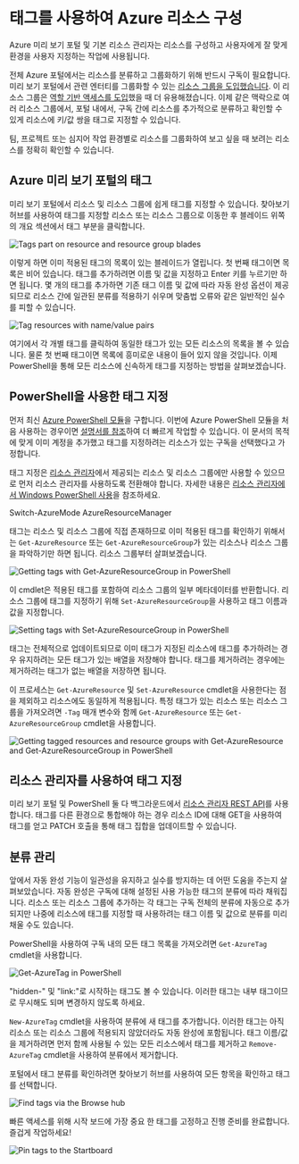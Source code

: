 ﻿<properties 
	pageTitle="태그를 사용하여 Azure 리소스 구성" 
	description="" 
	services="" 
	documentationCenter="" 
	authors="flanakin" 
	writer="" 
	manager="carolz" 
	editor=""/>

<tags 
	ms.service="multiple" 
	ms.workload="multiple" 
	ms.tgt_pltfrm="ibiza" 
	ms.devlang="na" 
	ms.topic="article" 
	ms.date="10/08/2014" 
	ms.author="micflan"/>


# 태그를 사용하여 Azure 리소스 구성

Azure 미리 보기 포털 및 기본 리소스 관리자는 리소스를 구성하고 사용자에게 잘 맞게 환경을 사용자 지정하는 작업에 사용됩니다. 

전체 Azure 포털에서는 리소스를 분류하고 그룹화하기 위해 반드시 구독이 필요합니다. 미리 보기 포털에서 관련 엔터티를 그룹화할 수 있는 [리소스 그룹을 도입했습니다](http://azure.microsoft.com/documentation/articles/azure-preview-portal-using-resource-groups). 이 리소스 그룹은 [역할 기반 액세스를 도입](http://azure.microsoft.com/documentation/articles/role-based-access-control-configure)했을 때 더 유용해졌습니다. 이제 같은 맥락으로 여러 리소스 그룹에서, 포털 내에서, 구독 간에 리소스를 추가적으로 분류하고 확인할 수 있게 리소스에 키/값 쌍을 태그로 지정할 수 있습니다.

팀, 프로젝트 또는 심지어 작업 환경별로 리소스를 그룹화하여 보고 싶을 때 보려는 리소스를 정확히 확인할 수 있습니다. 


## Azure 미리 보기 포털의 태그

미리 보기 포털에서 리소스 및 리소스 그룹에 쉽게 태그를 지정할 수 있습니다. 찾아보기 허브를 사용하여 태그를 지정할 리소스 또는 리소스 그룹으로 이동한 후 블레이드 위쪽의 개요 섹션에서 태그 부분을 클릭합니다. 

![Tags part on resource and resource group blades](./media/azure-preview-portal-using-tags/rgblade.png)

이렇게 하면 이미 적용된 태그의 목록이 있는 블레이드가 열립니다. 첫 번째 태그이면 목록은 비어 있습니다. 태그를 추가하려면 이름 및 값을 지정하고 Enter 키를 누르기만 하면 됩니다. 몇 개의 태그를 추가하면 기존 태그 이름 및 값에 따라 자동 완성 옵션이 제공되므로 리소스 간에 일관된 분류를 적용하기 쉬우며 맞춤법 오류와 같은 일반적인 실수를 피할 수 있습니다.

![Tag resources with name/value pairs](./media/azure-preview-portal-using-tags/tag-resources.png)

여기에서 각 개별 태그를 클릭하여 동일한 태그가 있는 모든 리소스의 목록을 볼 수 있습니다. 물론 첫 번째 태그이면 목록에 흥미로운 내용이 들어 있지 않을 것입니다. 이제 PowerShell을 통해 모든 리소스에 신속하게 태그를 지정하는 방법을 살펴보겠습니다.


## PowerShell을 사용한 태그 지정

먼저 최신 [Azure PowerShell 모듈](http://azure.microsoft.com/documentation/articles/install-configure-powershell/)을 구합니다. 이번에 Azure PowerShell 모듈을 처음 사용하는 경우이면 [설명서를 참조](http://azure.microsoft.com/documentation/articles/install-configure-powershell)하여 더 빠르게 작업할 수 있습니다. 이 문서의 목적에 맞게 이미 계정을 추가했고 태그를 지정하려는 리소스가 있는 구독을 선택했다고 가정합니다.

태그 지정은 [리소스 관리자](http://msdn.microsoft.com/library/azure/dn790568.aspx)에서 제공되는 리소스 및 리소스 그룹에만 사용할 수 있으므로 먼저 리소스 관리자를 사용하도록 전환해야 합니다. 자세한 내용은 [리소스 관리자에서 Windows PowerShell 사용](http://azure.microsoft.com/documentation/articles/powershell-azure-resource-manager/)을 참조하세요.

  Switch-AzureMode AzureResourceManager

태그는 리소스 및 리소스 그룹에 직접 존재하므로 이미 적용된 태그를 확인하기 위해서는 `Get-AzureResource` 또는 `Get-AzureResourceGroup`가 있는 리소스나 리소스 그룹을 파악하기만 하면 됩니다. 리소스 그룹부터 살펴보겠습니다.

![Getting tags with Get-AzureResourceGroup in PowerShell](./media/azure-preview-portal-using-tags/Get-AzureResourceGroup-in-PowerShell.png)

이 cmdlet은 적용된 태그를 포함하여 리소스 그룹의 일부 메타데이터를 반환합니다. 리소스 그룹에 태그를 지정하기 위해 `Set-AzureResourceGroup`을 사용하고 태그 이름과 값을 지정합니다.

![Setting tags with Set-AzureResourceGroup in PowerShell](./media/azure-preview-portal-using-tags/Set-AzureResourceGroup-in-PowerShell.png)

태그는 전체적으로 업데이트되므로 이미 태그가 지정된 리소스에 태그를 추가하려는 경우 유지하려는 모든 태그가 있는 배열을 저장해야 합니다. 태그를 제거하려는 경우에는 제거하려는 태그가 없는 배열을 저장하면 됩니다. 

이 프로세스는 `Get-AzureResource` 및 `Set-AzureResource` cmdlet을 사용한다는 점을 제외하고 리소스에도 동일하게 적용됩니다. 특정 태그가 있는 리소스 또는 리소스 그룹을 가져오려면 `-Tag` 매개 변수와 함께 `Get-AzureResource` 또는 `Get-AzureResourceGroup` cmdlet을 사용합니다.

![Getting tagged resources and resource groups with Get-AzureResource and Get-AzureResourceGroup in PowerShell](./media/azure-preview-portal-using-tags/Get-AzureResourceGroup-with-tags-in-PowerShell.png)


## 리소스 관리자를 사용하여 태그 지정

미리 보기 포털 및 PowerShell 둘 다 백그라운드에서 [리소스 관리자 REST API](http://msdn.microsoft.com/library/azure/dn790568.aspx)를 사용합니다. 태그를 다른 환경으로 통합해야 하는 경우 리소스 ID에 대해 GET을 사용하여 태그를 얻고 PATCH 호출을 통해 태그 집합을 업데이트할 수 있습니다.


## 분류 관리

앞에서 자동 완성 기능이 일관성을 유지하고 실수를 방지하는 데 어떤 도움을 주는지 살펴보았습니다. 자동 완성은 구독에 대해 설정된 사용 가능한 태그의 분류에 따라 채워집니다. 리소스 또는 리소스 그룹에 추가하는 각 태그는 구독 전체의 분류에 자동으로 추가되지만 나중에 리소스에 태그를 지정할 때 사용하려는 태그 이름 및 값으로 분류를 미리 채울 수도 있습니다.

PowerShell을 사용하여 구독 내의 모든 태그 목록을 가져오려면 `Get-AzureTag` cmdlet을 사용합니다.

![Get-AzureTag in PowerShell](./media/azure-preview-portal-using-tags/Get-AzureTag-in-PowerShell.png)


"hidden-" 및 "link:"로 시작하는 태그도 볼 수 있습니다. 이러한 태그는 내부 태그이므로 무시해도 되며 변경하지 않도록 하세요. 

`New-AzureTag` cmdlet을 사용하여 분류에 새 태그를 추가합니다. 이러한 태그는 아직 리소스 또는 리소스 그룹에 적용되지 않았더라도 자동 완성에 포함됩니다. 태그 이름/값을 제거하려면 먼저 함께 사용될 수 있는 모든 리소스에서 태그를 제거하고 `Remove-AzureTag` cmdlet을 사용하여 분류에서 제거합니다.

포털에서 태그 분류를 확인하려면 찾아보기 허브를 사용하여 모든 항목을 확인하고 태그를 선택합니다.

![Find tags via the Browse hub](./media/azure-preview-portal-using-tags/browse-tags.png)

빠른 액세스를 위해 시작 보드에 가장 중요 한 태그를 고정하고 진행 준비를 완료합니다. 즐겁게 작업하세요!

![Pin tags to the Startboard](./media/azure-preview-portal-using-tags/pin-tags.png)


<!--HONumber=46--> 

